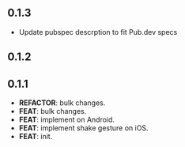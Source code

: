 ## 0.1.3

 - Update pubspec descrption to fit Pub.dev specs

## 0.1.2

## 0.1.1

 - **REFACTOR**: bulk changes.
 - **FEAT**: bulk changes.
 - **FEAT**: implement on Android.
 - **FEAT**: implement shake gesture on iOS.
 - **FEAT**: init.

